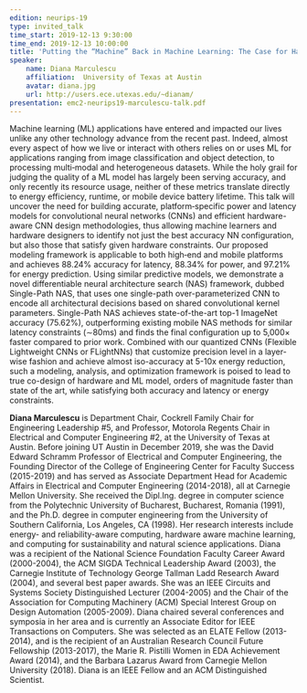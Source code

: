 ```yaml
---
edition: neurips-19
type: invited_talk
time_start: 2019-12-13 9:30:00
time_end: 2019-12-13 10:00:00
title: 'Putting the “Machine” Back in Machine Learning: The Case for Hardware-ML Model Co-design'
speaker:
    name: Diana Marculescu
    affiliation:  University of Texas at Austin
    avatar: diana.jpg
    url: http://users.ece.utexas.edu/~dianam/
presentation: emc2-neurips19-marculescu-talk.pdf
---
```

Machine learning (ML) applications have entered and impacted our lives unlike any other technology advance from the recent past. Indeed, almost every aspect of how we live or interact with others relies on or uses ML for applications ranging from image classification and object detection, to processing multi‐modal and heterogeneous datasets. While the holy grail for judging the quality of a ML model has largely been serving accuracy, and only recently its resource usage, neither of these metrics translate directly to energy efficiency, runtime, or mobile device battery lifetime. This talk will uncover the need for building accurate, platform‐specific power and latency models for convolutional neural networks (CNNs) and efficient hardware-aware CNN design methodologies, thus allowing machine learners and hardware designers to identify not just the best accuracy NN configuration, but also those that satisfy given hardware constraints. Our proposed modeling framework is applicable to both high‐end and mobile platforms and achieves 88.24% accuracy for latency, 88.34% for power, and 97.21% for energy prediction. Using similar predictive models, we demonstrate a novel differentiable neural architecture search (NAS) framework, dubbed Single-Path NAS, that uses one single-path over-parameterized CNN to encode all architectural decisions based on shared convolutional kernel parameters. Single-Path NAS achieves state-of-the-art top-1 ImageNet accuracy (75.62%), outperforming existing mobile NAS methods for similar latency constraints (∼80ms) and finds the final configuration up to 5,000× faster compared to prior work. Combined with our quantized CNNs (Flexible Lightweight CNNs or FLightNNs) that customize precision level in a layer-wise fashion and achieve almost iso-accuracy at 5-10x energy reduction, such a modeling, analysis, and optimization framework is poised to lead to true co-design of hardware and ML model, orders of magnitude faster than state of the art, while satisfying both accuracy and latency or energy constraints.

**Diana Marculescu** is Department Chair, Cockrell Family Chair for Engineering Leadership #5, and Professor, Motorola Regents Chair in Electrical and Computer Engineering #2, at the University of Texas at Austin. Before joining UT Austin in December 2019, she was the David Edward Schramm Professor of Electrical and Computer Engineering, the Founding Director of the College of Engineering Center for Faculty Success (2015-2019) and has served as Associate Department Head for Academic Affairs in Electrical and Computer Engineering (2014-2018), all at Carnegie Mellon University. She received the Dipl.Ing. degree in computer science from the Polytechnic University of Bucharest, Bucharest, Romania (1991), and the Ph.D. degree in computer engineering from the University of Southern California, Los Angeles, CA (1998). Her research interests include energy- and reliability-aware computing, hardware aware machine learning, and computing for sustainability and natural science applications. Diana was a recipient of the National Science Foundation Faculty Career Award (2000-2004), the ACM SIGDA Technical Leadership Award (2003), the Carnegie Institute of Technology George Tallman Ladd Research Award (2004), and several best paper awards. She was an IEEE Circuits and Systems Society Distinguished Lecturer (2004-2005) and the Chair of the Association for Computing Machinery (ACM) Special Interest Group on Design Automation (2005-2009). Diana chaired several conferences and symposia in her area and is currently an Associate Editor for IEEE Transactions on Computers. She was selected as an ELATE Fellow (2013-2014), and is the recipient of an Australian Research Council Future Fellowship (2013-2017), the Marie R. Pistilli Women in EDA Achievement Award (2014), and the Barbara Lazarus Award from Carnegie Mellon University (2018). Diana is an IEEE Fellow and an ACM Distinguished Scientist. 
